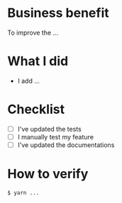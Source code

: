 # Business benefit

To improve the ...

# What I did

- I add ...

# Checklist

- [ ] I've updated the tests
- [ ] I manually test my feature
- [ ] I've updated the documentations

# How to verify

```bash
$ yarn ...
```
